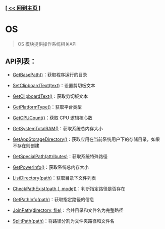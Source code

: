 ### [[ << 回到主页 ]](../index.md)

# OS

> OS 模块提供操作系统相关API

## API列表：

+ [GetBasePath()](_GetBasePath_.md)：获取程序运行的目录

+ [SetClipboardText(text)](_SetClipboardText_.md)：设置剪切板文本

+ [GetClipboardText()](_GetClipboardText_.md)：获取剪切板文本

+ [GetPlatformType()](_GetPlatformType_.md)：获取平台类型

+ [GetCPUCount()](_GetCPUCount_.md)：获取 CPU 逻辑核心数

+ [GetSystemTotalRAM()](_GetSystemTotalRAM_.md)：获取系统总内存大小

+ [GetAppStorageDirectory()](_GetAppStorageDirectory_.md)：获取应用在当前系统用户下的存储目录，如果不存在则创建

+ [GetSpecialPath(attributes)](_GetSpecialPath_.md)：获取系统特殊路径

+ [GetPowerInfo()](_GetPowerInfo_.md)：获取系统总内存大小

+ [ListDirectory(path)](_ListDirectory_.md)：获取目录下文件列表

+ [CheckPathExist(path [, mode])](_CheckPathExist_.md)：判断指定路径是否存在

+ [GetPathInfo(path)](_GetPathInfo_.md)：获取指定路径的信息

+ [JoinPath(directory, file)](_JoinPath_.md)：合并目录和文件名为完整路径

+ [SplitPath(path)](_SplitPath_.md)：将路径分割为文件夹路径和文件名